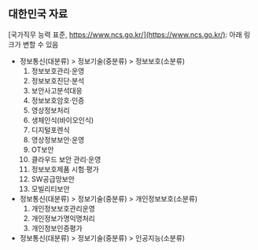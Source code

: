 
## 대한민국 자료

[국가직무 능력 표준, https://www.ncs.go.kr/](https://www.ncs.go.kr/): 아래 링크가 변할 수 있음

- 정보통신(대분류) > 정보기술(중분류) > 정보보호(소분류)
    01. 정보보호관리·운영
    02. 정보보호진단·분석
    03. 보안사고분석대응
    04. 정보보호암호·인증
    05. 영상정보처리
    06. 생체인식(바이오인식)
    08. 디지털포렌식
    09. 영상정보보안·운영
    11. OT보안
    12. 클라우드 보안 관리·운영
    14. 정보보호제품 시험·평가
    15. SW공급망보안
    16. 모빌리티보안
- 정보통신(대분류) > 정보기술(중분류) > 개인정보보호(소분류)
    01. 개인정보보호관리운영
    02. 개인정보가명익명처리
    03. 개인정보인증평가
- 정보통신(대분류) > 정보기술(중분류) > 인공지능(소분류)

